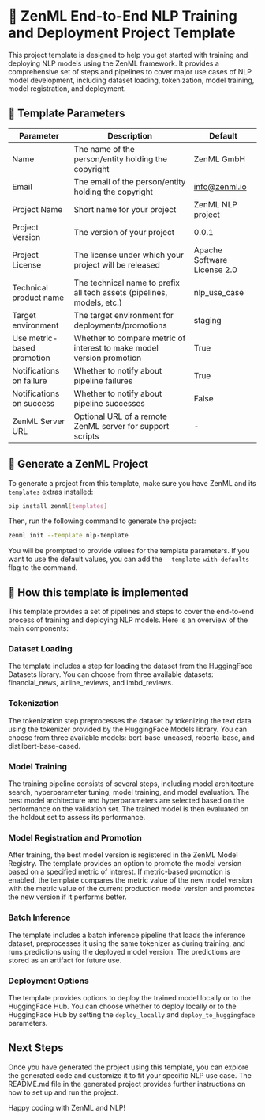 # 💫 ZenML End-to-End NLP Training and Deployment Project Template

This project template is designed to help you get started with training and deploying NLP models using the ZenML framework. It provides a comprehensive set of steps and pipelines to cover major use cases of NLP model development, including dataset loading, tokenization, model training, model registration, and deployment.

## 📃 Template Parameters

| Parameter | Description | Default |
|-----------|-------------|---------|
| Name | The name of the person/entity holding the copyright | ZenML GmbH |
| Email | The email of the person/entity holding the copyright | info@zenml.io |
| Project Name | Short name for your project | ZenML NLP project |
| Project Version | The version of your project | 0.0.1 |
| Project License | The license under which your project will be released | Apache Software License 2.0 |
| Technical product name | The technical name to prefix all tech assets (pipelines, models, etc.) | nlp_use_case |
| Target environment | The target environment for deployments/promotions | staging |
| Use metric-based promotion | Whether to compare metric of interest to make model version promotion | True |
| Notifications on failure | Whether to notify about pipeline failures | True |
| Notifications on success | Whether to notify about pipeline successes | False |
| ZenML Server URL | Optional URL of a remote ZenML server for support scripts | - |

## 🚀 Generate a ZenML Project

To generate a project from this template, make sure you have ZenML and its `templates` extras installed:

```bash
pip install zenml[templates]
```

Then, run the following command to generate the project:

```bash
zenml init --template nlp-template
```

You will be prompted to provide values for the template parameters. If you want to use the default values, you can add the `--template-with-defaults` flag to the command.

## 🧰 How this template is implemented

This template provides a set of pipelines and steps to cover the end-to-end process of training and deploying NLP models. Here is an overview of the main components:

### Dataset Loading

The template includes a step for loading the dataset from the HuggingFace Datasets library. You can choose from three available datasets: financial_news, airline_reviews, and imbd_reviews.

### Tokenization

The tokenization step preprocesses the dataset by tokenizing the text data using the tokenizer provided by the HuggingFace Models library. You can choose from three available models: bert-base-uncased, roberta-base, and distilbert-base-cased.

### Model Training

The training pipeline consists of several steps, including model architecture search, hyperparameter tuning, model training, and model evaluation. The best model architecture and hyperparameters are selected based on the performance on the validation set. The trained model is then evaluated on the holdout set to assess its performance.

### Model Registration and Promotion

After training, the best model version is registered in the ZenML Model Registry. The template provides an option to promote the model version based on a specified metric of interest. If metric-based promotion is enabled, the template compares the metric value of the new model version with the metric value of the current production model version and promotes the new version if it performs better.

### Batch Inference

The template includes a batch inference pipeline that loads the inference dataset, preprocesses it using the same tokenizer as during training, and runs predictions using the deployed model version. The predictions are stored as an artifact for future use.

### Deployment Options

The template provides options to deploy the trained model locally or to the HuggingFace Hub. You can choose whether to deploy locally or to the HuggingFace Hub by setting the `deploy_locally` and `deploy_to_huggingface` parameters.

## Next Steps

Once you have generated the project using this template, you can explore the generated code and customize it to fit your specific NLP use case. The README.md file in the generated project provides further instructions on how to set up and run the project.

Happy coding with ZenML and NLP!
